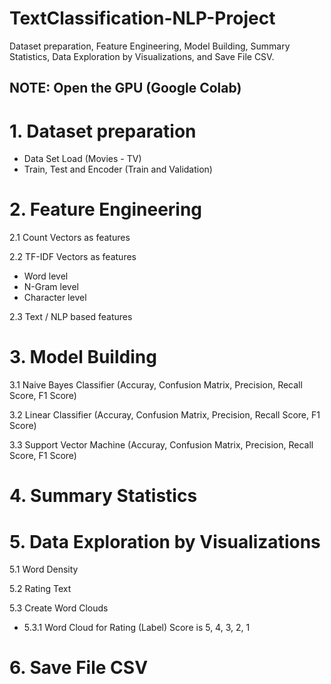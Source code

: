 # TextClassification-NLP-Project
Dataset preparation, Feature Engineering, Model Building, Summary Statistics, Data Exploration by Visualizations, and Save File CSV.

## NOTE: Open the GPU (Google Colab)

# 1. Dataset preparation
*   Data Set Load (Movies - TV)
*   Train, Test and Encoder (Train and Validation)

# 2. Feature Engineering
2.1 Count Vectors as features

2.2 TF-IDF Vectors as features
*   Word level
*   N-Gram level
*   Character level

2.3 Text / NLP based features

# 3. Model Building
3.1   Naive Bayes Classifier (Accuray, Confusion Matrix, Precision, Recall Score, F1 Score)

3.2   Linear Classifier (Accuray, Confusion Matrix, Precision, Recall Score, F1 Score)

3.3   Support Vector Machine (Accuray, Confusion Matrix, Precision, Recall Score, F1 Score)

# 4. Summary Statistics

# 5. Data Exploration by Visualizations

5.1 Word Density

5.2 Rating Text

5.3 Create Word Clouds

*   5.3.1 Word Cloud for Rating (Label) Score is 5, 4, 3, 2, 1

# 6. Save File CSV

